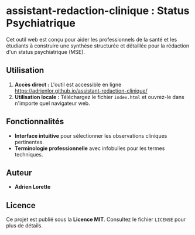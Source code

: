 # assistant-redaction-clinique : Status Psychiatrique

Cet outil web est conçu pour aider les professionnels de la santé et les étudiants à construire une synthèse structurée et détaillée pour la rédaction d'un status psychiatrique (MSE).

## Utilisation

1.  **Accès direct :** L'outil est accessible en ligne https://adrienlor.github.io/assistant-redaction-clinique/
2.  **Utilisation locale :** Téléchargez le fichier `index.html` et ouvrez-le dans n'importe quel navigateur web.

## Fonctionnalités

-   **Interface intuitive** pour sélectionner les observations cliniques pertinentes.
-   **Terminologie professionnelle** avec infobulles pour les termes techniques.

## Auteur

-   **Adrien Lorette**

## Licence

Ce projet est publié sous la **Licence MIT**. Consultez le fichier `LICENSE` pour plus de détails.
